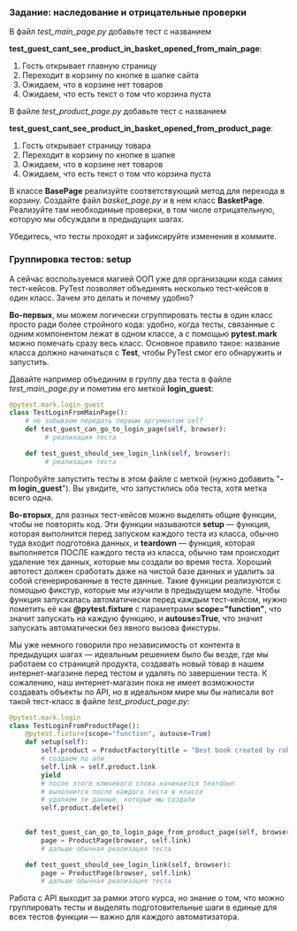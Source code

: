 ### Задание: наследование и отрицательные проверки
В файл *test_main_page.py* добавьте тест с названием

**test_guest_cant_see_product_in_basket_opened_from_main_page**:

1. Гость открывает главную страницу 
2. Переходит в корзину по кнопке в шапке сайта
3. Ожидаем, что в корзине нет товаров
4. Ожидаем, что есть текст о том что корзина пуста 

В файле *test_product_page.py* добавьте тест с названием

**test_guest_cant_see_product_in_basket_opened_from_product_page**:

1. Гость открывает страницу товара
2. Переходит в корзину по кнопке в шапке 
3. Ожидаем, что в корзине нет товаров
4. Ожидаем, что есть текст о том что корзина пуста 

В классе **BasePage** реализуйте соответствующий метод для перехода в корзину. Создайте файл *basket_page.py* и в нем класс **BasketPage**. Реализуйте там необходимые проверки, в том числе отрицательную, которую мы обсуждали в предыдущих шагах. 

Убедитесь, что тесты проходят и зафиксируйте изменения в коммите. 





### Группировка тестов: setup 
А сейчас воспользуемся магией ООП уже для организации кода самих тест-кейсов. PyTest позволяет объединять несколько тест-кейсов в один класс. Зачем это делать и почему удобно? 

**Во-первых**, мы можем логически сгруппировать тесты в один класс просто ради более стройного кода: удобно, когда тесты, связанные с одним компонентом лежат в одном классе, а с помощью **pytest.mark** можно помечать сразу весь класс. Основное правило такое: название класса должно начинаться с **Test**, чтобы PyTest смог его обнаружить и запустить.

Давайте например объединим в группу два теста в файле *test_main_page.py* и пометим его меткой **login_guest**:

```python
@pytest.mark.login_guest
class TestLoginFromMainPage():
    # не забываем передать первым аргументом self                       
    def test_guest_can_go_to_login_page(self, browser):     
         # реализация теста

    def test_guest_should_see_login_link(self, browser):
         # реализация теста
```
Попробуйте запустить тесты в этом файле с меткой (нужно добавить "**-m login_guest**"). Вы увидите, что запустились оба теста, хотя метка всего одна. 

**Во-вторых**, для разных тест-кейсов можно выделять общие функции, чтобы не повторять код. Эти функции называются **setup** — функция, которая выполнится перед запуском каждого теста из класса, обычно туда входит подготовка данных, и **teardown** — функция, которая выполняется ПОСЛЕ каждого теста из класса, обычно там происходит удаление тех данных, которые мы создали во время теста. Хороший автотест должен сработать даже на чистой базе данных и удалить за собой сгенерированные в тесте данные. Такие функции реализуются с помощью фикстур, которые мы изучили в предыдущем модуле. Чтобы функция запускалась автоматически перед каждым тест-кейсом, нужно пометить её как **@pytest.fixture** с параметрами **scope="function"**, что значит запускать на каждую функцию, и **autouse=True**, что значит запускать автоматически без явного вызова фикстуры.

Мы уже немного говорили про независимость от контента в предыдущих шагах — идеальным решением было бы везде, где мы работаем со страницей продукта, создавать новый товар в нашем интернет-магазине перед тестом и удалять по завершении теста. К сожалению, наш интернет-магазин пока не имеет возможности создавать объекты по API, но в идеальном мире мы бы написали вот такой тест-класс в файле *test_product_page.py*:

```python
@pytest.mark.login
class TestLoginFromProductPage():
    @pytest.fixture(scope="function", autouse=True)
    def setup(self):
        self.product = ProductFactory(title = "Best book created by robot")
        # создаем по апи
        self.link = self.product.link
        yield
        # после этого ключевого слова начинается teardown
        # выполнится после каждого теста в классе
        # удаляем те данные, которые мы создали 
        self.product.delete()
        

    def test_guest_can_go_to_login_page_from_product_page(self, browser):
        page = ProductPage(browser, self.link)
        # дальше обычная реализация теста

    def test_guest_should_see_login_link(self, browser):
        page = ProductPage(browser, self.link)
        # дальше обычная реализация теста
```
Работа с API выходит за рамки этого курса, но знание о том, что можно группировать тесты и выделять подготовительные шаги в единые для всех тестов функции — важно для каждого автоматизатора.